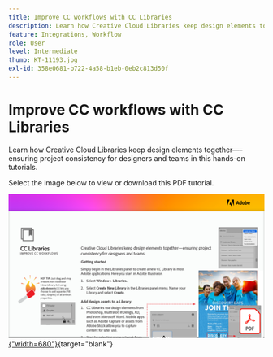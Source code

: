 ```yaml
---
title: Improve CC workflows with CC Libraries
description: Learn how Creative Cloud Libraries keep design elements together—ensuring project consistency for designers and teams
feature: Integrations, Workflow
role: User
level: Intermediate
thumb: KT-11193.jpg
exl-id: 358e0681-b722-4a58-b1eb-0eb2c813d50f
---
```

# Improve CC workflows with CC Libraries

Learn how Creative Cloud Libraries keep design elements together—-ensuring project consistency for designers and teams in this hands-on tutorials.

Select the image below to view or download this PDF tutorial.

[![First page image of tutorial](assets/Improveccworkflowswithcclibraries.png){"width=680"}](assets/ImproveCCWorkflowsCCLibraries.pdf){target="blank"}
